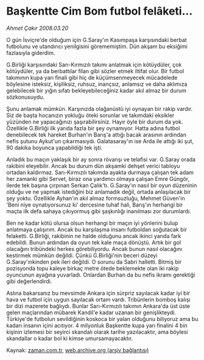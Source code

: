 # Başkentte Cim Bom futbol felâketi...

*Ahmet Çakır 2008.03.20*

<tr><td class="metin" colspan="2" style="padding-top: 20px; padding-left: 5px; padding-right: 10px;">O gün İsviçre'de olduğum için G.Saray'ın Kasımpaşa karşısındaki berbat futbolunu ve utandırıcı yenilgisini görememiştim. Dün akşam bu eksiğimi fazlasıyla giderdim.</td></tr><tr><td class="metin" colspan="2" style="padding-top: 20px; padding-left: 5px; padding-right: 10px;"><p>G.Birliği karşısındaki Sarı-Kırmızılı takımı anlatmak için kötüydüler, çok kötüydüler, ya da berbattılar filan gibi sözler etmek iltifat olur. Bir futbol takımının kupa yarı finali gibi hiç de küçümsenmeyecek mücadelede böylesine isteksiz, kişiliksiz, ruhsuz, inançsız, anlamsız ve daha aklımıza gelebilecek bir yığın sıfatı bekleyebileceğiniz kadar akıl almaz bir durum sözkonusuydu. 
<p>Şunu anlamak mümkün. Karşınızda olağanüstü iyi oynayan bir rakip vardır. Siz de başta hocanızın yokluğu öteki sorunlar ve takımdaki eksikler yüzünden ne yapacağınızı şaşırabilirsiniz. Hayır öyle bir durum da yok. Özellikle G.Birliği ilk yarıda fazla bir şey oynamıyor. Hatta adına futbol denebilecek tek hareket Burhan'ın Barış'a attığı bacak arasının ardından nefis şutunu Aykut'un çıkarmasıydı. Galatasaray'ın ise Arda ile attığı iki şut, 90 dakika boyunca yapabildiği tek işti. 
<p>Anladık bu maçın yaklaşık bir ay sonra rövanşı ve telafisi var. G.Saray orada rakibini eleyebilir. Ancak bu durum dün akşamki dehşet verici tabloyu ortadan kaldırmaz. Sarı-Kırmızılı takımda ayakta durmaya çalışan tek adam her zamanki gibi Servet, biraz ona yardımcı olmaya çalışan Emre Güngör, ilerde tek başına çırpınan Serkan Çalık'tı. G.Saray'ın nasıl bir oyun düzeninin olduğu ve ne yapmak istediğini biz anlamadık değil, ortada anlaşılacak bir şey yoktu. Özellikle Ayhan'ın akıl almaz formsuzluğu, Mehmet Güven'in 'Beni niye oynatıyorsunuz ki' dercesine tuhaf hali, Barış'ın herhangi bir maçta ilk defa sahaya çıkıyormuş gibi şaşkınlığı inanılması zor durumlardı. 
<p>Ben ne kadar kötü olursa olsun herhangi bir maçın iyi yönlerini bulup anlatmaya çalışırım. Ancak bu karşılaşma insanı futboldan soğutacak bir felaketti. G.Birliği, rakibinin ne halde olduğunu ancak ikinci yarıda fark edebildi. Bunun ardından da oyun tek kale maça dönüştü. Artık bir gol olacağını tribündeki herkes görebiliyordu. Ancak bunun nasıl olacağını kestirmek mümkün değildi. Çünkü G.Birliği'nin beceri düzeyi G.Saray'ınkinden pek ileri değildi. O sorunu da Sabri halletti. Bitmiş bir pozisyonda topu kaleye birkaç metre ötede beklemekte olan iki rakip oyuncunun ayağına yuvarladı. Onlardan Burhan da bu nefis ikramı gerektiği gibi değerlendirdi.
<p>Aslına bakarsanız bu mevsimde Ankara için sürpriz sayılacak kadar iyi bir hava ve futbol için uygun sayılacak ortam vardı. Tribünlerin bomboş kalışı bir dizi mazerete bağlıydı. Bunlar Sarı-Kırmızılı takımın Ankara'da üst üste gelen maçlarından mübarek Kandil'e kadar uzanan bir genişlikteydi. Türkiye'de futbolun sevildiğinin koskoca bir yalan olduğunu biliyoruz ama bu kadarı insanın içini acıtıyor. 4 milyonluk Başkentte kupa yarı finalini 4 bin kişinin izlemesi bir seyirci skandalı olarak tarihe yazılacaktır, ama böylesi skandallar o kadar bol ki kimse umursamayacaktır. <br/></p></p></p></p></p></td></tr>

Kaynak: [zaman.com.tr](http://zaman.com.tr/yazar.do?yazino=666917), [web.archive.org (arşiv bağlantısı)](http://web.archive.org/web/20080418095718/http://www.zaman.com.tr:80/yazar.do?yazino=666917)

